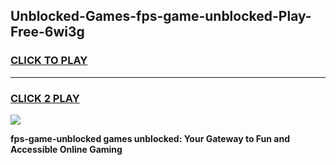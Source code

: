 
## Unblocked-Games-fps-game-unblocked-Play-Free-6wi3g
<h3>
<a href="https://premium76.site?title=fps-game-unblocked&ref=18A1">CLICK TO PLAY</a></h3>
<hr>

<h3>
<a href="https://premium76.site?title=fps-game-unblocked&ref=18A1">CLICK 2 PLAY</a>
  
</h3>

<a href="https://premium76.site?title=fps-game-unblocked&ref=18A1"><img src="https://clearcache.store/games.png"></a>


**fps-game-unblocked games unblocked: Your Gateway to Fun and Accessible Online Gaming**
